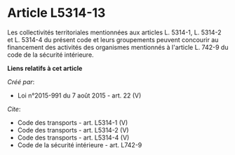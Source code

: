# Article L5314-13

Les collectivités territoriales mentionnées aux articles L. 5314-1, L. 5314-2 et L. 5314-4 du présent code et leurs
groupements peuvent concourir au financement des activités des organismes mentionnés à l'article L. 742-9 du code de la
sécurité intérieure.

**Liens relatifs à cet article**

_Créé par_:

  - Loi n°2015-991 du 7 août 2015 - art. 22 (V)

_Cite_:

  - Code des transports - art. L5314-1 (V)
  - Code des transports - art. L5314-2 (V)
  - Code des transports - art. L5314-4 (V)
  - Code de la sécurité intérieure - art. L742-9
